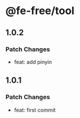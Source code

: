 # @fe-free/tool

## 1.0.2

### Patch Changes

- feat: add pinyin

## 1.0.1

### Patch Changes

- feat: first commit

